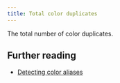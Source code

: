 ```yaml
---
title: Total color duplicates
---
```


The total number of color duplicates.

## Further reading

- [Detecting color aliases](/blog/detecting-color-aliases)
